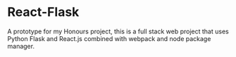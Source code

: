 # React-Flask
A prototype for my Honours project, this is a full stack web project that uses Python Flask and React.js combined with webpack and node package manager.
